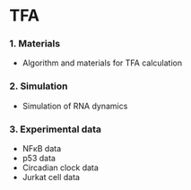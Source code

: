 # TFA
### 1. Materials
+ Algorithm and materials for TFA calculation
### 2. Simulation
+ Simulation of RNA dynamics
### 3. Experimental data
+ NFκB data
+ p53 data
+ Circadian clock data
+ Jurkat cell data
